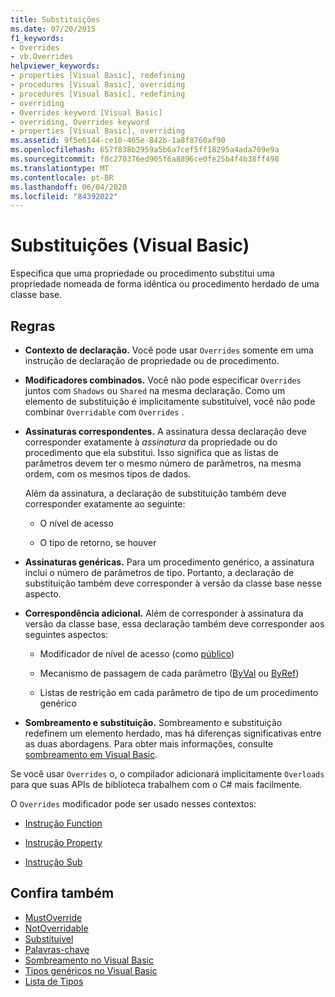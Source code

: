 ```yaml
---
title: Substituições
ms.date: 07/20/2015
f1_keywords:
- Overrides
- vb.Overrides
helpviewer_keywords:
- properties [Visual Basic], redefining
- procedures [Visual Basic], overriding
- procedures [Visual Basic], redefining
- overriding
- Overrides keyword [Visual Basic]
- overriding, Overrides keyword
- properties [Visual Basic], overriding
ms.assetid: 9f5e6144-ce10-465e-842b-1a8f8760af90
ms.openlocfilehash: 657f838b2959a5b6a7cef5ff18295a4ada709e9a
ms.sourcegitcommit: f8c270376ed905f6a8896ce0fe25b4f4b38ff498
ms.translationtype: MT
ms.contentlocale: pt-BR
ms.lasthandoff: 06/04/2020
ms.locfileid: "84392022"
---
```

# <a name="overrides-visual-basic"></a>Substituições (Visual Basic)

Especifica que uma propriedade ou procedimento substitui uma propriedade nomeada de forma idêntica ou procedimento herdado de uma classe base.

## <a name="rules"></a>Regras

- **Contexto de declaração.** Você pode usar `Overrides` somente em uma instrução de declaração de propriedade ou de procedimento.

- **Modificadores combinados.** Você não pode especificar `Overrides` juntos com `Shadows` ou `Shared` na mesma declaração. Como um elemento de substituição é implicitamente substituível, você não pode combinar `Overridable` com `Overrides` .

- **Assinaturas correspondentes.** A assinatura dessa declaração deve corresponder exatamente à *assinatura* da propriedade ou do procedimento que ela substitui. Isso significa que as listas de parâmetros devem ter o mesmo número de parâmetros, na mesma ordem, com os mesmos tipos de dados.

  Além da assinatura, a declaração de substituição também deve corresponder exatamente ao seguinte:

  - O nível de acesso

  - O tipo de retorno, se houver

- **Assinaturas genéricas.** Para um procedimento genérico, a assinatura inclui o número de parâmetros de tipo. Portanto, a declaração de substituição também deve corresponder à versão da classe base nesse aspecto.

- **Correspondência adicional.** Além de corresponder à assinatura da versão da classe base, essa declaração também deve corresponder aos seguintes aspectos:

  - Modificador de nível de acesso (como [público](public.md))

  - Mecanismo de passagem de cada parâmetro ([ByVal](byval.md) ou [ByRef](byref.md))

  - Listas de restrição em cada parâmetro de tipo de um procedimento genérico

- **Sombreamento e substituição.** Sombreamento e substituição redefinem um elemento herdado, mas há diferenças significativas entre as duas abordagens. Para obter mais informações, consulte [sombreamento em Visual Basic](../../programming-guide/language-features/declared-elements/shadowing.md).

Se você usar `Overrides` o, o compilador adicionará implicitamente `Overloads` para que suas APIs de biblioteca trabalhem com o C# mais facilmente.

O `Overrides` modificador pode ser usado nesses contextos:

- [Instrução Function](../statements/function-statement.md)

- [Instrução Property](../statements/property-statement.md)

- [Instrução Sub](../statements/sub-statement.md)

## <a name="see-also"></a>Confira também

- [MustOverride](mustoverride.md)
- [NotOverridable](notoverridable.md)
- [Substituível](overridable.md)
- [Palavras-chave](../keywords/index.md)
- [Sombreamento no Visual Basic](../../programming-guide/language-features/declared-elements/shadowing.md)
- [Tipos genéricos no Visual Basic](../../programming-guide/language-features/data-types/generic-types.md)
- [Lista de Tipos](../statements/type-list.md)
